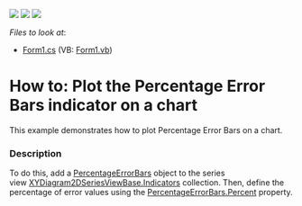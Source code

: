 <!-- default badges list -->
![](https://img.shields.io/endpoint?url=https://codecentral.devexpress.com/api/v1/VersionRange/128575268/16.1.5%2B)
[![](https://img.shields.io/badge/Open_in_DevExpress_Support_Center-FF7200?style=flat-square&logo=DevExpress&logoColor=white)](https://supportcenter.devexpress.com/ticket/details/T430693)
[![](https://img.shields.io/badge/📖_How_to_use_DevExpress_Examples-e9f6fc?style=flat-square)](https://docs.devexpress.com/GeneralInformation/403183)
<!-- default badges end -->
<!-- default file list -->
*Files to look at*:

* [Form1.cs](./CS/PercentageErrorBars/Form1.cs) (VB: [Form1.vb](./VB/PercentageErrorBars/Form1.vb))
<!-- default file list end -->
# How to: Plot the Percentage Error Bars indicator on a chart


This example demonstrates how to plot Percentage Error Bars on a chart.


<h3>Description</h3>

To do this, add a&nbsp;<a href="https://documentation.devexpress.com/#CoreLibraries/clsDevExpressXtraChartsPercentageErrorBarstopic">PercentageErrorBars</a>&nbsp;object to the series view&nbsp;<a href="https://documentation.devexpress.com/#CoreLibraries/DevExpressXtraChartsXYDiagram2DSeriesViewBase_Indicatorstopic">XYDiagram2DSeriesViewBase.Indicators</a>&nbsp;collection. Then, define&nbsp;the percentage of error values using the&nbsp;<a href="https://documentation.devexpress.com/#CoreLibraries/DevExpressXtraChartsPercentageErrorBars_Percenttopic">PercentageErrorBars.Percent</a>&nbsp;property.

<br/>


